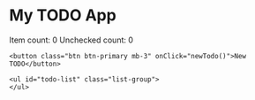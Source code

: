 <!DOCTYPE html>
<html>

<head>
  <meta charset="utf-8">
  <meta name="viewport" content="width=device-width, initial-scale=1">

  <link href="https://cdn.jsdelivr.net/npm/bootstrap@5.3.0-alpha1/dist/css/bootstrap.min.css" rel="stylesheet">
  <title>TODO App</title>
</head>

<body>
  <div class="container">
    <h1 class="mt-5">My TODO App</h1>
    <div class="mb-3">
      <span class="me-3">Item count: <span id="item-count">0</span></span>
      <span>Unchecked count: <span id="unchecked-count">0</span></span>
    </div>

    <button class="btn btn-primary mb-3" onClick="newTodo()">New TODO</button>

    <ul id="todo-list" class="list-group">
    </ul>
  </div>
  <script src="script.js"></script>
</body>

</html>
